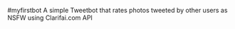 #myfirstbot
A simple Tweetbot that rates photos tweeted by other users as NSFW using Clarifai.com API
